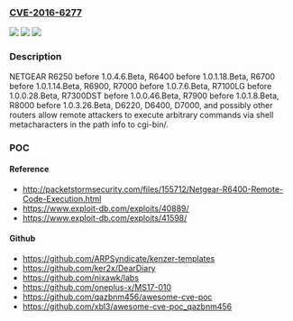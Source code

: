 ### [CVE-2016-6277](https://cve.mitre.org/cgi-bin/cvename.cgi?name=CVE-2016-6277)
![](https://img.shields.io/static/v1?label=Product&message=n%2Fa&color=blue)
![](https://img.shields.io/static/v1?label=Version&message=n%2Fa&color=blue)
![](https://img.shields.io/static/v1?label=Vulnerability&message=n%2Fa&color=brighgreen)

### Description

NETGEAR R6250 before 1.0.4.6.Beta, R6400 before 1.0.1.18.Beta, R6700 before 1.0.1.14.Beta, R6900, R7000 before 1.0.7.6.Beta, R7100LG before 1.0.0.28.Beta, R7300DST before 1.0.0.46.Beta, R7900 before 1.0.1.8.Beta, R8000 before 1.0.3.26.Beta, D6220, D6400, D7000, and possibly other routers allow remote attackers to execute arbitrary commands via shell metacharacters in the path info to cgi-bin/.

### POC

#### Reference
- http://packetstormsecurity.com/files/155712/Netgear-R6400-Remote-Code-Execution.html
- https://www.exploit-db.com/exploits/40889/
- https://www.exploit-db.com/exploits/41598/

#### Github
- https://github.com/ARPSyndicate/kenzer-templates
- https://github.com/ker2x/DearDiary
- https://github.com/nixawk/labs
- https://github.com/oneplus-x/MS17-010
- https://github.com/qazbnm456/awesome-cve-poc
- https://github.com/xbl3/awesome-cve-poc_qazbnm456

